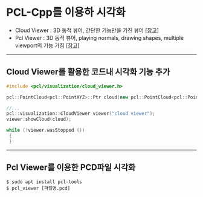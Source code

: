 # PCL-Cpp를 이용하 시각화 

- Cloud Viewer : 3D 동적 뷰어, 간단한 기능만을 가진 뷰어 [[참고]](https://adioshun.gitbooks.io/pcl/content/visualization/visualizing-point-clouds.html)
- Pcl Viewer : 3D 동적 뷰어, playing normals, drawing shapes, multiple viewport의 기능 가짐 [[참고]](https://adioshun.gitbooks.io/pcl/content/visualization/pclvisualizer.html)




---
## Cloud Viewer를 활용한 코드내 시각화 기능 추가 

```cpp 
#include <pcl/visualization/cloud_viewer.h> 

pcl::PointCloud<pcl::PointXYZ>::Ptr cloud(new pcl::PointCloud<pcl::PointXYZ>);

//...
pcl::visualization::CloudViewer viewer("cloud viewer");
viewer.showCloud(cloud);

while (!viewer.wasStopped ())
 {
 }

```

---

## Pcl Viewer를 이용한 PCD파일 시각화

```
$ sudo apt install pcl-tools 
$ pcl_viewer [파일명.pcd]
```
